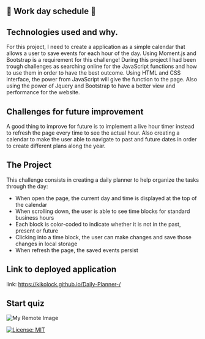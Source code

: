 ## 📅 Work day schedule 📅

## Technologies used and why.

For this project, I need to create a application as a simple calendar that allows a user to save events for each hour of the day. Using Moment.js and Bootstrap is a requirement for this challenge! 
During this project I had been trough challenges as searching online for the JavaScript functions and how to use them in order to have the best outcome. Using HTML and CSS interface, the power from JavaScript will give the function to the page. Also using the power of Jquery and Bootstrap to have a better view and performance for the website.

## Challenges for future improvement

A good thing to improve for future is to implement a live hour timer instead to refresh the page every time to see the actual hour. Also creating a calendar to make the user able to navigate to past and future dates in order to create different plans along the year.

## The Project

This challenge consists in creating a daily planner to help organize the tasks through the day:

- When open the page, the current day and time is displayed at the top of the calendar
- When scrolling down, the user is able to see time blocks for standard business hours
- Each block is color-coded to indicate whether it is not in the past, present or future
- Clicking into a time block, the user can make changes and save those changes in local storage
- When refresh the page, the saved events persist

## Link to deployed application

link: https://kikolock.github.io/Daily-Planner-/

## Start quiz
![My Remote Image](...)

[![License: MIT](https://img.shields.io/badge/License-MIT-yellow.svg)](https://opensource.org/licenses/MIT)